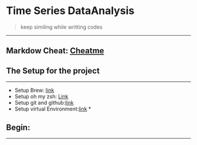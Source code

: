 # Time Series DataAnalysis 
>keep similing while writting codes
--------------------------
## Markdow Cheat: [Cheatme](https://www.markdownguide.org/cheat-sheet/)


## The Setup for the project
--------------------------
* Setup Brew: [link](https://brew.sh/)
* Setup oh my zsh: [Link](https://www.freecodecamp.org/news/how-to-configure-your-macos-terminal-with-zsh-like-a-pro-c0ab3f3c1156/)
* Setup git and github:[link](https://git-scm.com/book/en/v2/Getting-Started-First-Time-Git-Setup)
* Setup virtual Environment:[link]()
  * 



## Begin: 
-------

